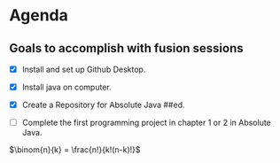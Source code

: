 # Agenda

## Goals to accomplish with fusion sessions

- [x] Install and set up Github Desktop.
- [x] Install java on computer.
- [x] Create a Repository for Absolute Java ##ed.
- [ ] Complete the first programming project in chapter 1 or 2 in Absolute Java.


$\binom{n}{k} = \frac{n!}{k!(n-k)!}$
